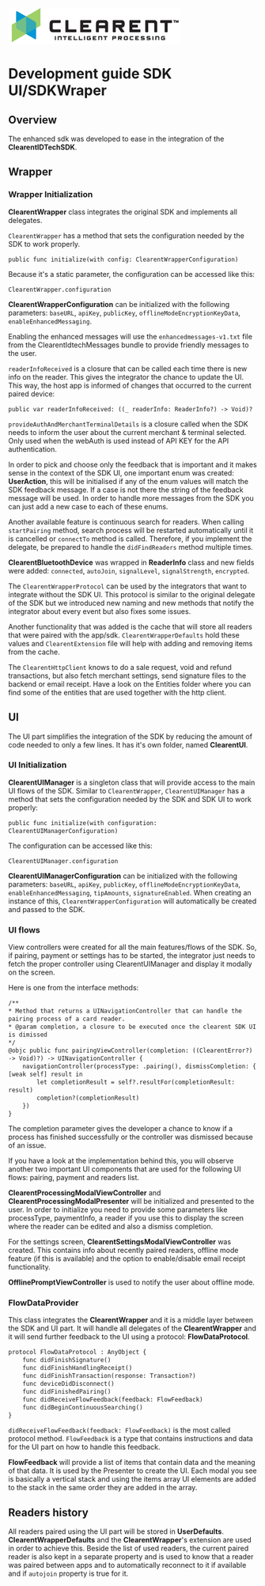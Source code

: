 ![Screenshot](docs/clearent_logo.jpg)

# Development guide SDK UI/SDKWraper

## Overview

The enhanced sdk was developed to ease in the integration of the **ClearentIDTechSDK**.

## Wrapper

### Wrapper Initialization

**ClearentWrapper** class integrates the original SDK and implements all delegates.

`ClearentWrapper` has a method that sets the configuration needed by the SDK to work properly. 

```
public func initialize(with config: ClearentWrapperConfiguration)
```

Because it's a static parameter, the configuration can be accessed like this:

```
ClearentWrapper.configuration
```

**ClearentWrapperConfiguration** can be initialized with the following parameters: `baseURL`, `apiKey`, `publicKey`, `offlineModeEncryptionKeyData`, `enableEnhancedMessaging`.

Enabling the enhanced messages will use the `enhancedmessages-v1.txt` file from the ClearentIdtechMessages bundle to provide friendly messages to the user.

`readerInfoReceived` is a closure that can be called each time there is new info on the reader. This gives the integrator the chance to update the UI. This way, the host app is informed of changes that occurred to the current paired device:


```
public var readerInfoReceived: ((_ readerInfo: ReaderInfo?) -> Void)?
```

`provideAuthAndMerchantTerminalDetails` is a closure called when the SDK needs to inform the user about the current merchant & terminal selected. Only used when the webAuth is used instead of API KEY for the API authentication.

In order to pick and choose only the feedback that is important and it makes sense in the context of the SDK UI, one important enum was created:
**UserAction**, this will be initialised if any of the enum values will match the SDK feedback message. If a case is not there the string of the feedback message will be used.
In order to handle more messages from the SDK you can just add a new case to each of these enums.

Another available feature is continuous search for readers. When calling `startPairing` method, search process will be restarted automatically until it is cancelled or `connectTo` method is called. Therefore, if you implement the delegate, be prepared to handle the `didFindReaders` method multiple times.

**ClearentBluetoothDevice** was wrapped in **ReaderInfo** class and new fields were added: `connected`, `autoJoin`, `signalLevel`, `signalStrength`, `encrypted`. 

The `ClearentWrapperProtocol` can be used by the integrators that want to integrate without the SDK UI. This protocol is similar to the original delegate of the SDK but we introduced new naming and new methods that notify the integrator about every event but also fixes some issues.

Another functionality that was added is the cache that will store all readers that were paired with the app/sdk.
 `ClearentWrapperDefaults` hold these values and `ClearentExtension` file will help with adding and removing items from the cache.
 
The `ClearentHttpClient` knows to do a sale request, void and refund transactions, but also fetch merchant settings, send signature files to the backend or email receipt. Have a look on the Entities folder where you can find some of the entities that are used together with the http client.


## UI

The UI part simplifies the integration of the SDK by reducing the amount of code needed to only a few lines. It has it's own folder, named **ClearentUI**. 

### UI Initialization

**ClearentUIManager** is a singleton class that will provide access to the main UI flows of the SDK. Similar to `ClearentWrapper`, `ClearentUIManager` has a method that sets the configuration needed by the SDK and SDK UI to work properly:

```
public func initialize(with configuration: ClearentUIManagerConfiguration)
```

The configuration can be accessed like this:

```
ClearentUIManager.configuration
```

**ClearentUIManagerConfiguration** can be initialized with the following parameters: `baseURL`, `apiKey`, `publicKey`, `offlineModeEncryptionKeyData`, `enableEnhancedMessaging`, `tipAmounts`, `signatureEnabled`. When creating an instance of this, `ClearentWrapperConfiguration` will automatically be created and passed to the SDK.

### UI flows

View controllers were created for all the main features/flows of the SDK. So, if pairing, payment or settings has to be started, the integrator just needs to fetch the proper controller using ClearentUIManager and display it modally on the screen.
    
Here is one from the interface methods:

```
/**
* Method that returns a UINavigationController that can handle the pairing process of a card reader.
* @param completion, a closure to be executed once the clearent SDK UI is dimissed
*/
@objc public func pairingViewController(completion: ((ClearentError?) -> Void)?) -> UINavigationController {
    navigationController(processType: .pairing(), dismissCompletion: { [weak self] result in
        let completionResult = self?.resultFor(completionResult: result)
        completion?(completionResult)
    })
}
```
The completion parameter gives the developer a chance to know if a process has finished successfully or the controller was dismissed because of an issue.

If you have a look at the implementation behind this, you will observe another two important UI components that are used for the following UI flows: pairing, payment and readers list.

**ClearentProcessingModalViewController** and **ClearentProcessingModalPresenter** will be initialized and presented to the user. In order to initialize you need to provide some parameters like
processType, paymentInfo, a reader if you use this to display the screen where the reader can be edited and also a dismiss completion.

For the settings screen, **ClearentSettingsModalViewController** was created. This contains info about recently paired readers, offline mode feature (if this is available) and the option to enable/disable email receipt functionality.

 **OfflinePromptViewController** is used to notify the user about offline mode.


### FlowDataProvider

This class integrates the **ClearentWrapper** and it is a middle layer between the SDK and UI part. It will handle all delegates of the **ClearentWrapper** and it will send further feedback to the UI using a protocol: **FlowDataProtocol**.

```
protocol FlowDataProtocol : AnyObject {
    func didFinishSignature()
    func didFinishHandlingReceipt()
    func didFinishTransaction(response: Transaction?)
    func deviceDidDisconnect()
    func didFinishedPairing()
    func didReceiveFlowFeedback(feedback: FlowFeedback)
    func didBeginContinuousSearching()
}
```

```didReceiveFlowFeedback(feedback: FlowFeedback)``` is the most called protocol method. `FlowFeedback` is a type that contains instructions and data for the UI part on how to handle this feedback.

**FlowFeedback** will provide a list of items that contain data and the meaning of that data. It is used by the Presenter to create the UI.
Each modal you see is basically a vertical stack and using the items array UI elements are added to the stack in the same order they are added in the array.


## Readers history

All readers paired using the UI part will be stored in **UserDefaults**. **ClearentWrapperDefaults** and the **ClearentWrapper**'s extension are used in order to achieve this. Beside the list of used readers, the current paired reader is also kept in a separate property and is used to know that a reader was paired between apps and to automatically reconnect to it if available and if `autojoin` property is true for it.
